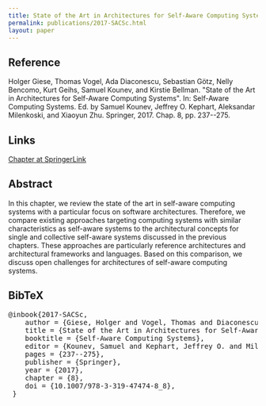 ```yaml
---
title: State of the Art in Architectures for Self-Aware Computing Systems
permalink: publications/2017-SACSc.html
layout: paper
---
```


## Reference
Holger Giese, Thomas Vogel, Ada Diaconescu, Sebastian Götz, Nelly Bencomo, Kurt Geihs, Samuel Kounev, and Kirstie Bellman. "State of the Art in Architectures for Self-Aware Computing Systems". In: Self-Aware Computing Systems. Ed. by Samuel Kounev, Jeffrey O. Kephart, Aleksandar Milenkoski, and Xiaoyun Zhu. Springer, 2017. Chap. 8, pp. 237--275.

## Links
[Chapter at SpringerLink](https://doi.org/10.1007/978-3-319-47474-8_8)

## Abstract
In this chapter, we review the state of the art in self-aware computing systems with a particular focus on software architectures. Therefore, we compare existing approaches targeting computing systems with similar characteristics as self-aware systems to the architectural concepts for single and collective self-aware systems discussed in the previous chapters. These approaches are particularly reference architectures and architectural frameworks and languages. Based on this comparison, we discuss open challenges for architectures of self-aware computing systems.

## BibTeX

<div class="bibtex">
<pre>@inbook{2017-SACSc,
    author = {Giese, Holger and Vogel, Thomas and Diaconescu, Ada and Götz, Sebastian and Bencomo, Nelly and Geihs, Kurt and Kounev, Samuel and Bellman, Kirstie},
    title = {State of the Art in Architectures for Self-Aware Computing Systems},
    booktitle = {Self-Aware Computing Systems},
    editor = {Kounev, Samuel and Kephart, Jeffrey O. and Milenkoski. Aleksandar and Zhu, Xiaoyun},
    pages = {237--275},
    publisher = {Springer},
    year = {2017},
    chapter = {8},
    doi = {10.1007/978-3-319-47474-8_8},
 }</pre></div>
